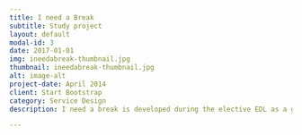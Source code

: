 ```yaml
---
title: I need a Break
subtitle: Study project
layout: default
modal-id: 3
date: 2017-01-01
img: ineedabreak-thumbnail.jpg
thumbnail: ineedabreak-thumbnail.jpg
alt: image-alt
project-date: April 2014
client: Start Bootstrap
category: Service Design
description: I need a break is developed during the elective EDL as a group assignment. Lorem ipsum dolor sit amet, usu cu alterum nominavi lobortis. At duo novum diceret. Tantas apeirian vix et, usu sanctus postulant inciderint ut, populo diceret necessitatibus in vim. Cu eum dicam feugiat noluisse.

---
```


